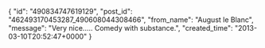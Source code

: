  {
   "id": "490834747619129",
   "post_id": "462493170453287_490608044308466",
   "from_name": "August le Blanc",
   "message": "Very nice..... Comedy with substance.",
   "created_time": "2013-03-10T20:52:47+0000"
 }
